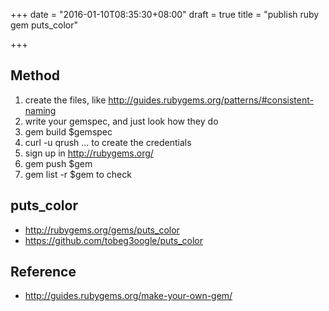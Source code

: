 +++
date = "2016-01-10T08:35:30+08:00"
draft = true
title = "publish ruby gem puts_color"

+++



## Method

1. create the files, like http://guides.rubygems.org/patterns/#consistent-naming
2. write your gemspec, and just look how they do
3. gem build $gemspec
4. curl -u qrush … to create the credentials
5.  sign up in http://rubygems.org/
6.  gem push $gem
7. gem list -r $gem to check

## puts_color

* <http://rubygems.org/gems/puts_color>
* <https://github.com/tobeg3oogle/puts_color>

## Reference

* <http://guides.rubygems.org/make-your-own-gem/>